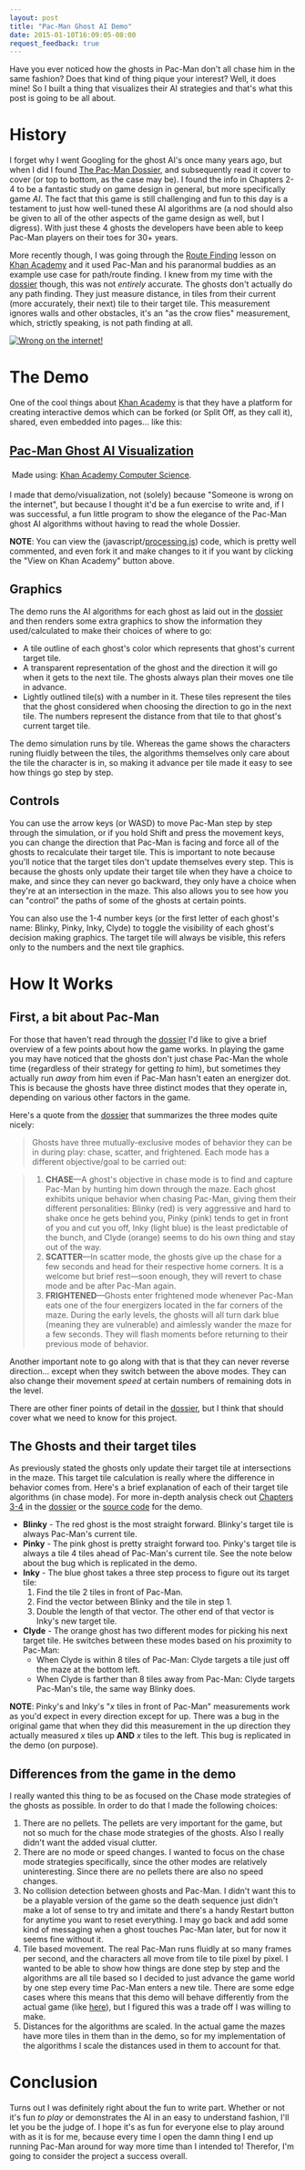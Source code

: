 ```yaml
---
layout: post
title: "Pac-Man Ghost AI Demo"
date: 2015-01-10T16:09:05-08:00
request_feedback: true
---
```


Have you ever noticed how the ghosts in Pac-Man don't all chase him in the same fashion? Does that kind of thing
pique your interest?  Well, it does mine! So I built a thing that visualizes their AI strategies and that's what
this post is going to be all about.

<!-- more -->

# History

I forget why I went Googling for the ghost AI's once many years ago, but when I did I found [The Pac-Man Dossier][dossier],
and subsequently read it cover to cover (or top to bottom, as the case may be). I found the info in Chapters
2-4 to be a fantastic study on game design in general, but more specifically game *AI*. The fact that this
game is still challenging and fun to this day is a testament to just how well-tuned these AI algorithms are
(a nod should also be given to all of the other aspects of the game design as well, but I digress). With
just these 4 ghosts the developers have been able to keep Pac-Man players on their toes for 30+ years.

More recently though, I was going through the [Route Finding][route-finding] lesson on [Khan Academy][khan] and it
used Pac-Man and his paranormal buddies as an example use case for path/route finding. I knew from my time
with the [dossier] though, this was not *entirely* accurate. The ghosts don't actually do any path finding. They just measure
distance, in tiles from their current (more accurately, their next) tile to their target tile. This measurement
ignores walls and other obstacles, it's an "as the crow flies" measurement, which, strictly speaking, is not
path finding at all.

[![Wrong on the internet!][wrong-on-the-internet-image]][wrong-on-the-internet-comic]

# The Demo

One of the cool things about [Khan Academy][khan] is that they have a platform for creating interactive demos which
can be forked (or Split Off, as they call it), shared, even embedded into pages... like this:

<h2><a href="http://www.khanacademy.org/computer-programming/pac-man-ghost-ai-visualisation/6163767378051072">Pac-Man Ghost AI Visualization</a></h2> <script src="http://www.khanacademy.org/computer-programming/pac-man-ghost-ai-visualisation/6163767378051072/embed.js?editor=no&amp;buttons=yes&amp;author=yes&amp;embed=yes"></script> <p style="padding:4px">Made using: <a href="http://www.khanacademy.org/computer-programming">Khan Academy Computer Science</a>.</p> 

I made that demo/visualization, not (solely) because "Someone is wrong on the internet", but because I thought
it'd be a fun exercise to write and, if I was successful, a fun little program to show the elegance of the
Pac-Man ghost AI algorithms without having to read the whole Dossier.

__NOTE__: You can view the (javascript/[processing.js]) code, which is pretty well commented, and even fork it
and make changes to it if you want by clicking the "View on Khan Academy" button above.

## Graphics

The demo runs the AI algorithms for each ghost as laid out in the [dossier] and then renders some extra graphics to show
the information they used/calculated to make their choices of where to go:

 * A tile outline of each ghost's color which represents that ghost's current target tile.
 * A transparent representation of the ghost and the direction it will go when it gets to the next tile. The
 ghosts always plan their moves one tile in advance.
 * Lightly outlined tile(s) with a number in it. These tiles represent the tiles that the ghost considered when
 choosing the direction to go in the next tile. The numbers represent the distance from that tile to that ghost's
 current target tile.

The demo simulation runs by tile. Whereas the game shows the characters runing fluidly between the tiles, the
algorithms themselves only care about the tile the character is in, so making it advance per tile made it easy
to see how things go step by step.

## Controls 

You can use the arrow keys (or WASD) to move Pac-Man step by step through the simulation, or if you hold Shift
and press the movement keys, you can change the direction that Pac-Man is facing and force all of the ghosts to
recalculate their target tile. This is important to note because you'll notice that the target tiles don't
update themselves every step. This is because the ghosts only update their target tile when they have a choice
to make, and since they can never go backward, they only have a choice when they're at an intersection in the
maze. This also allows you to see how you can "control" the paths of some of the ghosts at certain points.

You can also use the 1-4 number keys (or the first letter of each ghost's name: Blinky, Pinky, Inky, Clyde) to
toggle the visibility of each ghost's decision making graphics. The target tile will always be visible, this
refers only to the numbers and the next tile graphics.

# How It Works

## First, a bit about Pac-Man

For those that haven't read through the [dossier] I'd like to give a brief overview of a few points about how the
game works. In playing the game you may have noticed that the ghosts don't just chase Pac-Man the whole time
(regardless of their strategy for getting *to* him), but sometimes they actually run *away* from him even if 
Pac-Man hasn't eaten an energizer dot. This is because the ghosts have three distinct modes that they operate
in, depending on various other factors in the game.

Here's a quote from the [dossier][modus-operandi] that summarizes the three modes quite nicely:

> Ghosts have three mutually-exclusive modes of behavior they can be in during play: chase, scatter, and frightened. Each mode has a different objective/goal to be carried out:

> 1. __CHASE__—A ghost's objective in chase mode is to find and capture Pac-Man by hunting him down through the maze. Each ghost exhibits unique behavior when chasing Pac-Man, giving them their different personalities: Blinky (red) is very aggressive and hard to shake once he gets behind you, Pinky (pink) tends to get in front of you and cut you off, Inky (light blue) is the least predictable of the bunch, and Clyde (orange) seems to do his own thing and stay out of the way.
> 2. __SCATTER__—In scatter mode, the ghosts give up the chase for a few seconds and head for their respective home corners. It is a welcome but brief rest—soon enough, they will revert to chase mode and be after Pac-Man again.
> 3. __FRIGHTENED__—Ghosts enter frightened mode whenever Pac-Man eats one of the four energizers located in the far corners of the maze. During the early levels, the ghosts will all turn dark blue (meaning they are vulnerable) and aimlessly wander the maze for a few seconds. They will flash moments before returning to their previous mode of behavior.

Another important note to go along with that is that they can never reverse direction... except when they
switch between the above modes. They can also change their movement *speed* at certain numbers of remaining
dots in the level.

There are other finer points of detail in the [dossier], but I think that should cover what we need to know
for this project.

## The Ghosts and their target tiles

As previously stated the ghosts only update their target tile at intersections in the maze. This target
tile calculation is really where the difference in behavior comes from. Here's a brief explanation of each
of their target tile algorithms (in chase mode). For more in-depth analysis check out [Chapters 3-4][dossier3]
in the [dossier] or the [source code][pac-man-khan] for the demo.

 * __Blinky__ - The red ghost is the most straight forward. Blinky's target tile is always Pac-Man's current tile.
 * __Pinky__ - The pink ghost is pretty straight forward too. Pinky's target tile is always a tile 4 tiles ahead
 of Pac-Man's current tile. See the note below about the bug which is replicated in the demo.
 * __Inky__ - The blue ghost takes a three step process to figure out its target tile:
   1. Find the tile 2 tiles in front of Pac-Man.
   2. Find the vector between Blinky and the tile in step 1.
   3. Double the length of that vector. The other end of that vector is Inky's new target tile.
 * __Clyde__ - The orange ghost has two different modes for picking his next target tile. He switches between these
 modes based on his proximity to Pac-Man:
   * When Clyde is within 8 tiles of Pac-Man: Clyde targets a tile just off the maze at the bottom left.
   * When Clyde is farther than 8 tiles away from Pac-Man: Clyde targets Pac-Man's tile, the same way Blinky
   does.

 __NOTE__: Pinky's and Inky's "*x* tiles in front of Pac-Man" measurements work as you'd expect in every direction
 except for up. There was a bug in the original game that when they did this measurement in the up direction
 they actually measured *x* tiles up __AND__ *x* tiles to the left. This bug is replicated in the demo (on
 purpose).

## Differences from the game in the demo

I really wanted this thing to be as focused on the Chase mode strategies of the ghosts as possible. In order
to do that I made the following choices:

 1. There are no pellets. The pellets are very important for the game, but not so much for the chase mode 
 strategies of the ghosts. Also I really didn't want the added visual clutter.
 2. There are no mode or speed changes. I wanted to focus on the chase mode strategies specifically, since
 the other modes are relatively uninteresting. Since there are no pellets there are also no speed changes.
 3. No collision detection between ghosts and Pac-Man. I didn't want this to be a playable version of the
 game so the death sequence just didn't make a lot of sense to try and imitate and there's a handy Restart
 button for anytime you want to reset everything. I may go back and add some kind of messaging when a ghost
 touches Pac-Man later, but for now it seems fine without it.
 4. Tile based movement. The real Pac-Man runs fluidly at so many frames per second, and the characters all
 move from tile to tile pixel by pixel. I wanted to be able to show how things are done step by step and the
 algorithms are all tile based so I decided to just advance the game world by one step every time Pac-Man
 enters a new tile. There are some edge cases where this means that this demo will behave differently from
 the actual game (like [here][just-passing-through]), but I figured this was a trade off I was willing to
 make.
 5. Distances for the algorithms are scaled. In the actual game the mazes have more tiles in them than in
 the demo, so for my implementation of the algorithms I scale the distances used in them to account for that.

# Conclusion

Turns out I was definitely right about the fun to write part. Whether or not it's fun *to play* or demonstrates
the AI in an easy to understand fashion, I'll let you be the judge of. I hope it's as fun for everyone else to
play around with as it is for me, because every time I open the damn thing I end up running Pac-Man around for
way more time than I intended to! Therefor, I'm going to consider the project a success overall.

[dossier]: //home.comcast.net/~jpittman2/pacman/pacmandossier.html "The Pac-Man Dossier"
[dossier3]: //home.comcast.net/~jpittman2/pacman/pacmandossier.html#Chapter_3 "The Pac-Man Dossier"
[route-finding]: //www.khanacademy.org/computing/computer-science/algorithms/intro-to-algorithms/a/route-finding "Route Finding, Computer Science - Khan Academy"
[khan]: //www.khanacademy.org "Khan Academy"
[pac-man-khan]: //www.khanacademy.org/computer-programming/pac-man-ghost-ai-visualisation/6163767378051072 "Pac-Man Ghost AI Visualization - Khan Academy"
[wrong-on-the-internet-image]: //imgs.xkcd.com/comics/duty_calls.png "xkcd - Wrong on the Internet"
[wrong-on-the-internet-comic]: //xkcd.com/386/
[modus-operandi]: //home.comcast.net/~jpittman2/pacman/pacmandossier.html#CH2_Modus_Operandi "The Pac-Man Dossier"
[just-passing-through]: //home.comcast.net/~jpittman2/pacman/pacmandossier.html#CH3_Just_Passing_Through "The Pac-Man Dossier"
[processing.js]: //processingjs.org "Processing.js"
